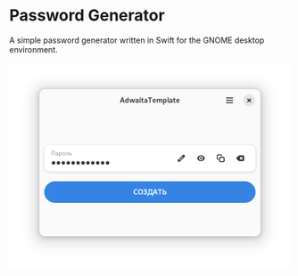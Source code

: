 # Password Generator
A simple password generator written in Swift for the GNOME desktop environment.

![screenshot.png](/screenshot.png)
